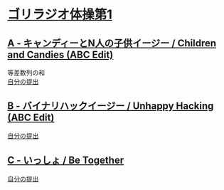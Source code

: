 # [ゴリラジオ体操第1](https://not-522.appspot.com/contest/6447039386746880)  
  
## [A - キャンディーとN人の子供イージー / Children and Candies (ABC Edit)](https://beta.atcoder.jp/contests/abc043/tasks/abc043_a)  
等差数列の和  
[自分の提出](https://beta.atcoder.jp/contests/abc043/submissions/3606303)  

## [B - バイナリハックイージー / Unhappy Hacking (ABC Edit)](https://beta.atcoder.jp/contests/abc043/tasks/abc043_b)  
  
[自分の提出](https://beta.atcoder.jp/contests/abc043/submissions/3606376)  
  
## [C - いっしょ / Be Together](https://beta.atcoder.jp/contests/abc043/tasks/arc059_a)  
  
[自分の提出](https://beta.atcoder.jp/contests/abc043/submissions/3606495)  
